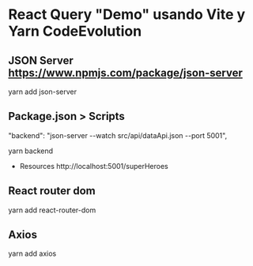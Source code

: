 # React Query "Demo" usando Vite y Yarn  CodeEvolution

<!--
https://www.youtube.com/watch?v=Nm0inP3B_zs&list=PLC3y8-rFHvwjTELCrPrcZlo6blLBUspd2&index=2




-->

## JSON Server   https://www.npmjs.com/package/json-server
yarn add json-server

## Package.json > Scripts
"backend": "json-server --watch src/api/dataApi.json --port 5001",

yarn backend

- Resources
http://localhost:5001/superHeroes


## React router dom
yarn add react-router-dom

## Axios
yarn add axios